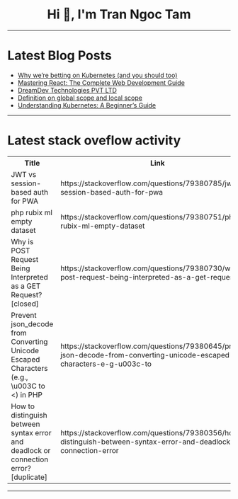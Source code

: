 <h1 align="center">Hi 👋, I'm Tran Ngoc Tam</h1>

---

# Latest Blog Posts 
<!-- BLOG-POST-LIST:START -->
- [Why we’re betting on Kubernetes &lpar;and you should too&rpar;](https://dev.to/cyclops-ui/why-were-betting-on-kubernetes-and-you-should-too-365k)
- [Mastering React: The Complete Web Development Guide](https://dev.to/ideradevtools/mastering-react-the-complete-web-development-guide-378f)
- [DreamDev Technologies PVT LTD](https://dev.to/dreamdev_947589cd09000835/dreamdev-technologies-pvt-ltd-25l5)
- [Definition on global scope and local scope](https://dev.to/arikeade123/definition-on-global-scope-and-local-scope-4hbo)
- [Understanding Kubernetes: A Beginner’s Guide](https://dev.to/hexaseo5/understanding-kubernetes-a-beginners-guide-5g2)
<!-- BLOG-POST-LIST:END -->

---

# Latest stack oveflow activity
<table>
  <tr><th>Title</th><th>Link</th></tr>
  <!-- STACKOVERFLOW:START --><tr><td>JWT vs session-based auth for PWA</td><td>https://stackoverflow.com/questions/79380785/jwt-vs-session-based-auth-for-pwa</td></tr><tr><td>php rubix ml empty dataset</td><td>https://stackoverflow.com/questions/79380751/php-rubix-ml-empty-dataset</td></tr><tr><td>Why is POST Request Being Interpreted as a GET Request? [closed]</td><td>https://stackoverflow.com/questions/79380730/why-is-post-request-being-interpreted-as-a-get-request</td></tr><tr><td>Prevent json_decode from Converting Unicode Escaped Characters &lpar;e.g., \u003C to &lt;&rpar; in PHP</td><td>https://stackoverflow.com/questions/79380645/prevent-json-decode-from-converting-unicode-escaped-characters-e-g-u003c-to</td></tr><tr><td>How to distinguish between syntax error and deadlock or connection error? [duplicate]</td><td>https://stackoverflow.com/questions/79380356/how-to-distinguish-between-syntax-error-and-deadlock-or-connection-error</td></tr><!-- STACKOVERFLOW:END -->
</table>

---


